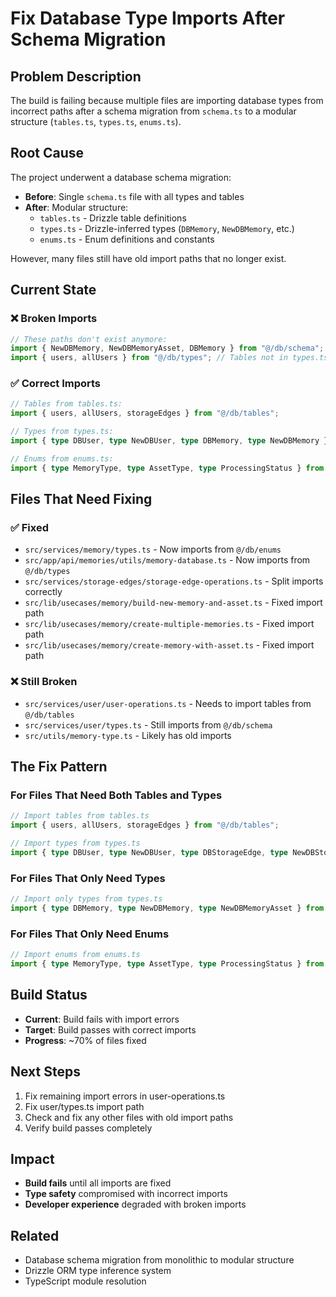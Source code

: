 # Fix Database Type Imports After Schema Migration

## Problem Description

The build is failing because multiple files are importing database types from incorrect paths after a schema migration from `schema.ts` to a modular structure (`tables.ts`, `types.ts`, `enums.ts`).

## Root Cause

The project underwent a database schema migration:

- **Before**: Single `schema.ts` file with all types and tables
- **After**: Modular structure:
  - `tables.ts` - Drizzle table definitions
  - `types.ts` - Drizzle-inferred types (`DBMemory`, `NewDBMemory`, etc.)
  - `enums.ts` - Enum definitions and constants

However, many files still have old import paths that no longer exist.

## Current State

### ❌ Broken Imports

```typescript
// These paths don't exist anymore:
import { NewDBMemory, NewDBMemoryAsset, DBMemory } from "@/db/schema";
import { users, allUsers } from "@/db/types"; // Tables not in types.ts
```

### ✅ Correct Imports

```typescript
// Tables from tables.ts:
import { users, allUsers, storageEdges } from "@/db/tables";

// Types from types.ts:
import { type DBUser, type NewDBUser, type DBMemory, type NewDBMemory } from "@/db/types";

// Enums from enums.ts:
import { type MemoryType, type AssetType, type ProcessingStatus } from "@/db/enums";
```

## Files That Need Fixing

### ✅ Fixed

- `src/services/memory/types.ts` - Now imports from `@/db/enums`
- `src/app/api/memories/utils/memory-database.ts` - Now imports from `@/db/types`
- `src/services/storage-edges/storage-edge-operations.ts` - Split imports correctly
- `src/lib/usecases/memory/build-new-memory-and-asset.ts` - Fixed import path
- `src/lib/usecases/memory/create-multiple-memories.ts` - Fixed import path
- `src/lib/usecases/memory/create-memory-with-asset.ts` - Fixed import path

### ❌ Still Broken

- `src/services/user/user-operations.ts` - Needs to import tables from `@/db/tables`
- `src/services/user/types.ts` - Still imports from `@/db/schema`
- `src/utils/memory-type.ts` - Likely has old imports

## The Fix Pattern

### For Files That Need Both Tables and Types

```typescript
// Import tables from tables.ts
import { users, allUsers, storageEdges } from "@/db/tables";

// Import types from types.ts
import { type DBUser, type NewDBUser, type DBStorageEdge, type NewDBStorageEdge } from "@/db/types";
```

### For Files That Only Need Types

```typescript
// Import only types from types.ts
import { type DBMemory, type NewDBMemory, type NewDBMemoryAsset } from "@/db/types";
```

### For Files That Only Need Enums

```typescript
// Import enums from enums.ts
import { type MemoryType, type AssetType, type ProcessingStatus } from "@/db/enums";
```

## Build Status

- **Current**: Build fails with import errors
- **Target**: Build passes with correct imports
- **Progress**: ~70% of files fixed

## Next Steps

1. Fix remaining import errors in user-operations.ts
2. Fix user/types.ts import path
3. Check and fix any other files with old import paths
4. Verify build passes completely

## Impact

- **Build fails** until all imports are fixed
- **Type safety** compromised with incorrect imports
- **Developer experience** degraded with broken imports

## Related

- Database schema migration from monolithic to modular structure
- Drizzle ORM type inference system
- TypeScript module resolution

